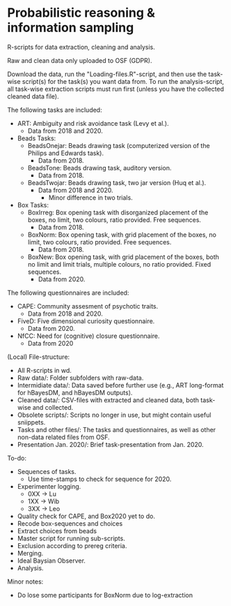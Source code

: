 # Probabilistic reasoning & information sampling

R-scripts for data extraction, cleaning and analysis.

Raw and clean data only uploaded to OSF (GDPR).

Download the data, run the "Loading-files.R"-script, and then use the task-wise script(s) for the task(s) you want data from.
To run the analysis-script, all task-wise extraction scripts must run first (unless you have the collected cleaned data file).

The following tasks are included:
- ART: Ambiguity and risk avoidance task (Levy et al.).
  - Data from 2018 and 2020.
- Beads Tasks:
  - BeadsOnejar: Beads drawing task (computerized version of the Philips and Edwards task).
    - Data from 2018.
  - BeadsTone: Beads drawing task, auditory version.
    - Data from 2018.
  - BeadsTwojar: Beads drawing task, two jar version (Huq et al.).
    - Data from 2018 and 2020.
      - Minor difference in two trials.
- Box Tasks:
  - BoxIrreg: Box opening task with disorganized placement of the boxes, no limit, two colours, ratio provided. Free sequences.
    - Data from 2018.
  - BoxNorm: Box opening task, with grid placement of the boxes, no limit, two colours, ratio provided. Free sequences.
    - Data from 2018.
  - BoxNew: Box opening task, with grid placement of the boxes, both no limit and limit trials, multiple colours, no ratio provided. Fixed sequences.
    - Data from 2020.

The following questionnaires are included:
- CAPE: Community assesment of psychotic traits.
  - Data from 2018 and 2020.
- FiveD: Five dimensional curiosity questionnaire.
  - Data from 2020.
- NfCC: Need for (cognitive) closure questionnaire.
  - Data from 2020

(Local) File-structure:
- All R-scripts in wd.
- Raw data/: Folder subfolders with raw-data.
- Intermidiate data/: Data saved before further use (e.g., ART long-format for hBayesDM, and hBayesDM outputs).
- Cleaned data/: CSV-files with extracted and cleaned data, both task-wise and collected.
- Obsolete scripts/: Scripts no longer in use, but might contain useful sniippets.
- Tasks and other files/: The tasks and questionnaires, as well as other non-data related files from OSF.
- Presentation Jan. 2020/: Brief task-presentation from Jan. 2020.

To-do:
- Sequences of tasks.
  - Use time-stamps to check for sequence for 2020.
- Experimenter logging.
  - 0XX -> Lu
  - 1XX -> Wib
  - 3XX -> Leo
- Quality check for CAPE, and Box2020 yet to do.
- Recode box-sequences and choices
- Extract choices from beads
- Master script for running sub-scripts.
- Exclusion according to prereg criteria.
- Merging.
- Ideal Baysian Observer.
- Analysis.

Minor notes:
- Do lose some participants for BoxNorm due to log-extraction